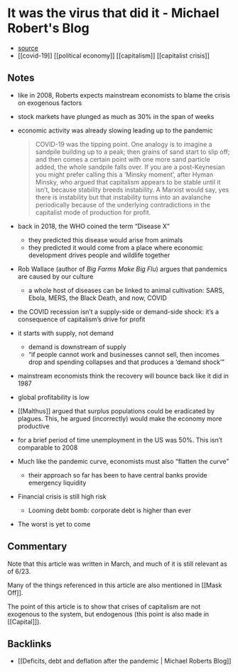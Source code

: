 # It was the virus that did it - Michael Robert's Blog

-   [source](https://thenextrecession.wordpress.com/2020/03/15/it-was-the-virus-that-did-it/)
-   [[covid-19]] [[political economy]] [[capitalism]] [[capitalist crisis]]


## Notes

-   like in 2008, Roberts expects mainstream economists to blame the crisis on exogenous factors
-   stock markets have plunged as much as 30% in the span of weeks
-   economic activity was already slowing leading up to the pandemic
    
    > COVID-19 was the tipping point. One analogy is to imagine a sandpile building up to a peak; then grains of sand start to slip off; and then comes a certain point with one more sand particle added, the whole sandpile falls over. If you are a post-Keynesian you might prefer calling this a ‘Minsky moment’, after Hyman Minsky, who argued that capitalism appears to be stable until it isn’t, because stability breeds instability. A Marxist would say, yes there is instability but that instability turns into an avalanche periodically because of the underlying contradictions in the capitalist mode of production for profit.
-   back in 2018, the WHO coined the term &ldquo;Disease X&rdquo;
    -   they predicted this disease would arise from animals
    -   they predicted it would come from a place where economic development drives people and wildlife together
-   Rob Wallace (author of _Big Farms Make Big Flu_) argues that pandemics are caused by our culture
    -   a whole host of diseases can be linked to animal cultivation: SARS, Ebola, MERS, the Black Death, and now, COVID
-   the COVID recession isn&rsquo;t a supply-side or demand-side shock: it&rsquo;s a consequence of capitalism&rsquo;s drive for profit
-   it starts with supply, not demand
    -   demand is downstream of supply
    -   &ldquo;if people cannot work and businesses cannot sell, then incomes drop and spending collapses and that produces a ‘demand shock’&rdquo;
-   mainstream economists think the recovery will bounce back like it did in 1987
-   global profitability is low
-   [[Malthus]] argued that surplus populations could be eradicated by plagues. This, he argued (incorrectly) would make the economy more productive
-   for a brief period of time unemployment in the US was 50%. This isn&rsquo;t comparable to 2008
-   Much like the pandemic curve, economists must also &ldquo;flatten the curve&rdquo;
    -   their approach so far has been to have central banks provide emergency liquidity
-   Financial crisis is still high risk
    -   Looming debt bomb: corporate debt is higher than ever
-   The worst is yet to come


## Commentary

Note that this article was written in March, and much of it is still relevant as of 6/23.

Many of the things referenced in this article are also mentioned in [[Mask Off]].

The point of this article is to show that crises of capitalism are not exogenous to the system, but endogenous (this point is also made in [[Capital]]).


## Backlinks

-   [[Deficits, debt and deflation after the pandemic | Michael Roberts Blog]]
